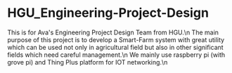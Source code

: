 # HGU_Engineering-Project-Design
This is for Ava's Engineering Project Design Team from HGU.\n
The main purpose of this project is to develop a Smart-Farm system with great utility which can be used not only in agricultural field 
but also in other significant fields which need careful management.\n
We mainly use raspberry pi (with grove pi) and Thing Plus platform for IOT networking.\n

